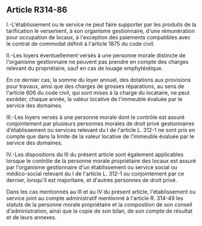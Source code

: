 ## Article R314-86

I.-L'établissement ou le service ne peut faire supporter par les produits de la tarification le versement, à
son organisme gestionnaire, d'une rémunération pour occupation de locaux, à l'exception des paiements
compatibles avec le contrat de commodat définit à l'article 1875 du code civil.


II.-Les loyers éventuellement versés à une personne morale distincte de l'organisme gestionnaire ne peuvent
pas prendre en compte des charges relevant du propriétaire, sauf en cas de louage emphytéotique.

En ce dernier cas, la somme du loyer annuel, des dotations aux provisions pour travaux, ainsi que des
charges de grosses réparations, au sens de l'article 606 du code civil, qui sont mises à la charge du locataire,
ne peut excéder, chaque année, la valeur locative de l'immeuble évaluée par le service des domaines.

III.-Les loyers versés à une personne morale dont le contrôle est assuré conjointement par plusieurs
personnes morales de droit privé gestionnaires d'établissement ou services relevant du I de l'article L. 312-1
ne sont pris en compte que dans la limite de la valeur locative de l'immeuble évaluée par le service des
domaines.

IV.-Les dispositions du III du présent article sont également applicables lorsque le contrôle de la personne
morale propriétaire des locaux est assuré par l'organisme gestionnaire d'un établissement ou service social ou
médico-social relevant du I de l'article L. 312-1 ou conjointement par ce dernier, lorsqu'il est majoritaire, et
d'autres personnes de droit privé.

Dans les cas mentionnés au III et au IV du présent article, l'établissement ou service joint au compte
administratif mentionné à l'article R. 314-49 les statuts de la personne morale propriétaire et la composition
de son conseil d'administration, ainsi que la copie de son bilan, de son compte de résultat et de leurs annexes.


